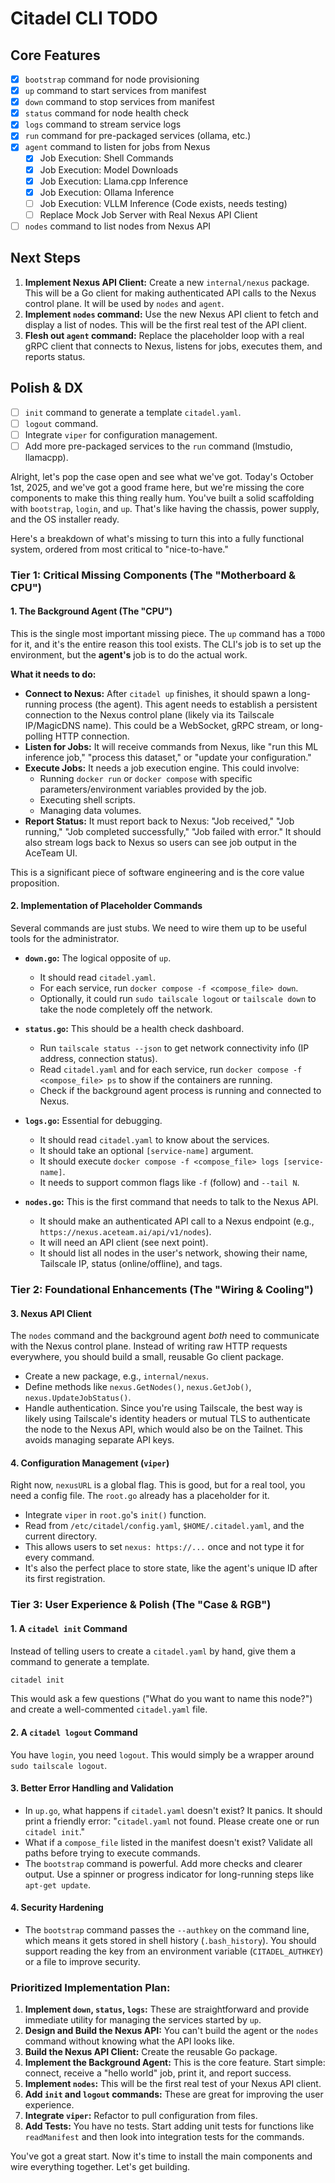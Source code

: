 # Citadel CLI TODO

## Core Features

- [x] `bootstrap` command for node provisioning
- [x] `up` command to start services from manifest
- [x] `down` command to stop services from manifest
- [x] `status` command for node health check
- [x] `logs` command to stream service logs
- [x] `run` command for pre-packaged services (ollama, etc.)
- [x] `agent` command to listen for jobs from Nexus
  - [x] Job Execution: Shell Commands
  - [x] Job Execution: Model Downloads
  - [x] Job Execution: Llama.cpp Inference
  - [x] Job Execution: Ollama Inference
  - [ ] Job Execution: VLLM Inference (Code exists, needs testing)
  - [ ] Replace Mock Job Server with Real Nexus API Client
- [ ] `nodes` command to list nodes from Nexus API

## Next Steps

1.  **Implement Nexus API Client:** Create a new `internal/nexus` package. This will be a Go client for making authenticated API calls to the Nexus control plane. It will be used by `nodes` and `agent`.
2.  **Implement `nodes` command:** Use the new Nexus API client to fetch and display a list of nodes. This will be the first real test of the API client.
3.  **Flesh out `agent` command:** Replace the placeholder loop with a real gRPC client that connects to Nexus, listens for jobs, executes them, and reports status.

## Polish & DX

- [ ] `init` command to generate a template `citadel.yaml`.
- [ ] `logout` command.
- [ ] Integrate `viper` for configuration management.
- [ ] Add more pre-packaged services to the `run` command (lmstudio, llamacpp).

Alright, let's pop the case open and see what we've got. Today's October 1st, 2025, and we've got a good frame here, but we're missing the core components to make this thing really hum. You've built a solid scaffolding with `bootstrap`, `login`, and `up`. That's like having the chassis, power supply, and the OS installer ready.

Here's a breakdown of what's missing to turn this into a fully functional system, ordered from most critical to "nice-to-have."

### Tier 1: Critical Missing Components (The "Motherboard & CPU")

#### 1. The Background Agent (The "CPU")

This is the single most important missing piece. The `up` command has a `TODO` for it, and it's the entire reason this tool exists. The CLI's job is to set up the environment, but the **agent's** job is to do the actual work.

**What it needs to do:**

- **Connect to Nexus:** After `citadel up` finishes, it should spawn a long-running process (the agent). This agent needs to establish a persistent connection to the Nexus control plane (likely via its Tailscale IP/MagicDNS name). This could be a WebSocket, gRPC stream, or long-polling HTTP connection.
- **Listen for Jobs:** It will receive commands from Nexus, like "run this ML inference job," "process this dataset," or "update your configuration."
- **Execute Jobs:** It needs a job execution engine. This could involve:
  - Running `docker run` or `docker compose` with specific parameters/environment variables provided by the job.
  - Executing shell scripts.
  - Managing data volumes.
- **Report Status:** It must report back to Nexus: "Job received," "Job running," "Job completed successfully," "Job failed with error." It should also stream logs back to Nexus so users can see job output in the AceTeam UI.

This is a significant piece of software engineering and is the core value proposition.

#### 2. Implementation of Placeholder Commands

Several commands are just stubs. We need to wire them up to be useful tools for the administrator.

- **`down.go`:** The logical opposite of `up`.

  - It should read `citadel.yaml`.
  - For each service, run `docker compose -f <compose_file> down`.
  - Optionally, it could run `sudo tailscale logout` or `tailscale down` to take the node completely off the network.

- **`status.go`:** This should be a health check dashboard.

  - Run `tailscale status --json` to get network connectivity info (IP address, connection status).
  - Read `citadel.yaml` and for each service, run `docker compose -f <compose_file> ps` to show if the containers are running.
  - Check if the background agent process is running and connected to Nexus.

- **`logs.go`:** Essential for debugging.

  - It should read `citadel.yaml` to know about the services.
  - It should take an optional `[service-name]` argument.
  - It should execute `docker compose -f <compose_file> logs [service-name]`.
  - It needs to support common flags like `-f` (follow) and `--tail N`.

- **`nodes.go`:** This is the first command that needs to talk to the Nexus API.
  - It should make an authenticated API call to a Nexus endpoint (e.g., `https://nexus.aceteam.ai/api/v1/nodes`).
  - It will need an API client (see next point).
  - It should list all nodes in the user's network, showing their name, Tailscale IP, status (online/offline), and tags.

### Tier 2: Foundational Enhancements (The "Wiring & Cooling")

#### 3. Nexus API Client

The `nodes` command and the background agent _both_ need to communicate with the Nexus control plane. Instead of writing raw HTTP requests everywhere, you should build a small, reusable Go client package.

- Create a new package, e.g., `internal/nexus`.
- Define methods like `nexus.GetNodes()`, `nexus.GetJob()`, `nexus.UpdateJobStatus()`.
- Handle authentication. Since you're using Tailscale, the best way is likely using Tailscale's identity headers or mutual TLS to authenticate the node to the Nexus API, which would also be on the Tailnet. This avoids managing separate API keys.

#### 4. Configuration Management (`viper`)

Right now, `nexusURL` is a global flag. This is good, but for a real tool, you need a config file. The `root.go` already has a placeholder for it.

- Integrate `viper` in `root.go`'s `init()` function.
- Read from `/etc/citadel/config.yaml`, `$HOME/.citadel.yaml`, and the current directory.
- This allows users to set `nexus: https://...` once and not type it for every command.
- It's also the perfect place to store state, like the agent's unique ID after its first registration.

### Tier 3: User Experience & Polish (The "Case & RGB")

#### 1. A `citadel init` Command

Instead of telling users to create a `citadel.yaml` by hand, give them a command to generate a template.

```bash
citadel init
```

This would ask a few questions ("What do you want to name this node?") and create a well-commented `citadel.yaml` file.

#### 2. A `citadel logout` Command

You have `login`, you need `logout`. This would simply be a wrapper around `sudo tailscale logout`.

#### 3. Better Error Handling and Validation

- In `up.go`, what happens if `citadel.yaml` doesn't exist? It panics. It should print a friendly error: "`citadel.yaml` not found. Please create one or run `citadel init`."
- What if a `compose_file` listed in the manifest doesn't exist? Validate all paths before trying to execute commands.
- The `bootstrap` command is powerful. Add more checks and clearer output. Use a spinner or progress indicator for long-running steps like `apt-get update`.

#### 4. Security Hardening

- The `bootstrap` command passes the `--authkey` on the command line, which means it gets stored in shell history (`.bash_history`). You should support reading the key from an environment variable (`CITADEL_AUTHKEY`) or a file to improve security.

### Prioritized Implementation Plan:

1.  **Implement `down`, `status`, `logs`:** These are straightforward and provide immediate utility for managing the services started by `up`.
2.  **Design and Build the Nexus API:** You can't build the agent or the `nodes` command without knowing what the API looks like.
3.  **Build the Nexus API Client:** Create the reusable Go package.
4.  **Implement the Background Agent:** This is the core feature. Start simple: connect, receive a "hello world" job, print it, and report success.
5.  **Implement `nodes`:** This will be the first real test of your Nexus API client.
6.  **Add `init` and `logout` commands:** These are great for improving the user experience.
7.  **Integrate `viper`:** Refactor to pull configuration from files.
8.  **Add Tests:** You have no tests. Start adding unit tests for functions like `readManifest` and then look into integration tests for the commands.

You've got a great start. Now it's time to install the main components and wire everything together. Let's get building.
